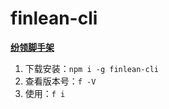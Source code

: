 # finlean-cli

**[纷领脚手架](https://github.com/MrHzq/finlean-cli)**

1. 下载安装：`npm i -g finlean-cli`
1. 查看版本号：`f -V`
1. 使用：`f i`
